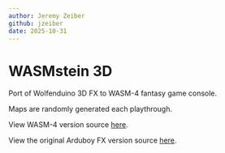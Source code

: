 ```yaml
---
author: Jeremy Zeiber
github: jzeiber
date: 2025-10-31
---
```


# WASMstein 3D

Port of Wolfenduino 3D FX to WASM-4 fantasy game console.

Maps are randomly generated each playthrough.

View WASM-4 version source [here](https://github.com/jzeiber/wasm4-wasmstein3d).

View the original Arduboy FX version source [here](https://github.com/jhhoward/WolfenduinoFX).
